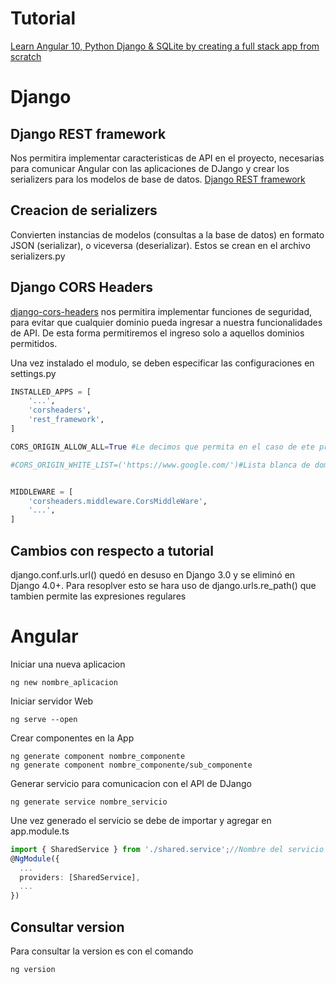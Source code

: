 # Tutorial

[Learn Angular 10, Python Django & SQLite by creating a full stack app from scratch](https://youtu.be/1Hc7KlLiU9w)

# Django

## Django REST framework

Nos permitira implementar caracteristicas de API en el proyecto, necesarias para comunicar Angular con las aplicaciones de DJango y crear los serializers para los modelos de base de datos. [Django REST framework](https://www.django-rest-framework.org/) 

## Creacion de serializers

Convierten instancias de modelos (consultas a la base de datos) en formato JSON (serializar), o viceversa (deserializar).
Estos se crean en el archivo serializers.py

## Django CORS Headers

[django-cors-headers](https://pypi.org/project/django-cors-headers/) nos permitira implementar funciones de seguridad, para evitar que cualquier dominio pueda ingresar a nuestra funcionalidades de API. De esta forma permitiremos el ingreso solo a aquellos dominios permitidos.

Una vez instalado el modulo, se deben especificar las configuraciones en settings.py
~~~python
INSTALLED_APPS = [
    '...',
    'corsheaders',
    'rest_framework',
]

CORS_ORIGIN_ALLOW_ALL=True #Le decimos que permita en el caso de ete proyecto, todos los dominios tengan permitido entrar acceder a la API, si no se quisiera permitir a cualquier dominio, entonces se deberia especificar una lista blanca de dominios permitidos como la siguiente

#CORS_ORIGIN_WHITE_LIST=('https://www.google.com/')#Lista blanca de dominios que pueden acceder a la API, en este caso, google esta de ejemplo.


MIDDLEWARE = [
    'corsheaders.middleware.CorsMiddleWare',
    '...',
]
~~~

## Cambios con respecto a tutorial

django.conf.urls.url() quedó en desuso en Django 3.0 y se eliminó en Django 4.0+.
Para resoplver esto se hara uso de django.urls.re_path() que tambien permite las expresiones regulares

# Angular

Iniciar una nueva aplicacion
~~~
ng new nombre_aplicacion
~~~

Iniciar servidor Web
~~~
ng serve --open
~~~

Crear componentes en la App
~~~
ng generate component nombre_componente
ng generate component nombre_componente/sub_componente
~~~

Generar servicio para comunicacion con el API de DJango
~~~
ng generate service nombre_servicio
~~~

Une vez generado el servicio se debe de importar y agregar en app.module.ts
~~~typescript
import { SharedService } from './shared.service';//Nombre del servicio
@NgModule({
  ...
  providers: [SharedService],
  ...
})
~~~

## Consultar version
Para consultar la version es con el comando 
~~~
ng version
~~~
